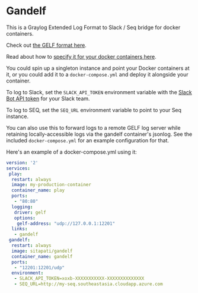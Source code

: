 # Gandelf

This is a Graylog Extended Log Format to Slack / Seq bridge for docker containers.

Check out [the GELF format here](http://docs.graylog.org/en/2.1/pages/gelf.html).

Read about how to [specify it for your docker containers here](https://docs.docker.com/engine/admin/logging/overview/#/gelf-options).

You could spin up a singleton instance and point your Docker containers at it, or you
could add it to a `docker-compose.yml` and deploy it alongside your container.

To log to Slack, set the `SLACK_API_TOKEN` environment variable with the [Slack Bot API token](https://api.slack.com/bot-users) for your Slack team.

To log to SEQ, set the `SEQ_URL` environment variable to point to your Seq instance.

You can also use this to forward logs to a remote GELF log server while retaining locally-accessible logs via the gandelf container's jsonlog. See the included `docker-compose.yml` for an example configuration for that.

Here's an example of a docker-compose.yml using it:

```YAML
version: '2'
services:
 play:
  restart: always
  image: my-production-container
  container_name: play
  ports:
   - "80:80"
  logging:
   driver: gelf
   options:
    gelf-address: "udp://127.0.0.1:12201"
  links:
   - gandelf
 gandelf:
  restart: always
  image: sitapati/gandelf
  container_name: gandelf
  ports:
   - "12201:12201/udp"
  environment:
   - SLACK_API_TOKEN=xoxb-XXXXXXXXXXX-XXXXXXXXXXXXXX
   - SEQ_URL=http://my-seq.southeastasia.cloudapp.azure.com
   ```
